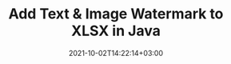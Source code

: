 ---
############################# Static ############################
layout: "autogen-gist"
date: 2021-10-02T14:22:14+03:00
draft: false
path: "total/java/watermark/xlsx/"
other_out_formats: "PDF DOC DOCX DOCM DOT DOTM DOTX RTF XLS XLSM XLSX XLT XLTM XLTX PPT PPTX PPTM PPS PPSX PPSM POT POTX POTM EML EMLX OFT MSG ODT BMP GIF JPEG JP2 PNG TIFF WEBP VSD VDX VSDM VSDX VSS VSSM VSSX VST VSTM VSTX VSX VTX JPG Word Excel Image Visio"
ad_headline: "Watermark XLSX File | Java"
ad_description: "Add, search, modify & remove watermarks from XLSX file in Java"

############################# Head ############################
head_title: "Watermark XLSX File in Java – Add, Edit, Search, Remove Watermark"
head_description: "Watermark a XLSX document in Java. Add, edit, search and delete text or image watermark from a XLSX, Word, Excel, PowerPoint, diagram or image file within Java and J2SE in your desktop, web or mobile applications."

############################# Header ############################
title: "Add Text & Image Watermark to XLSX in Java"
description: "Add an image or text watermark to a XLSX document viewer application, built on Java and J2SE platforms. Display the watermarked file in HTML, Image or PDF format inside the applications without using any additional software. Use a smart set of watermarks management and manipulation methods to add, edit, search and delete all popular watermark types from PDF, Microsoft Word documents, Excel spreadsheets, PowerPoint presentations, diagrams, email attachments and image file formats. The .NET watermark API also allows viewing the watermarked file as HTML, Image or a PDF file inside any Java based application."

############################# SubMenu ############################
submenu:
    enable: false

############################# Content ############################
content:
    enable: true
    block:
    - title_left: "How to Add Image Watermark to XLSX in Java"
      content_left: |
          [Conholdate.Total for Java](https://products.conholdate.com/total/java/) makes it easier for java programmers to add image watermarks to their XLSX document viewer applications by adding a few easy steps.

          -   Instantiate **FileInputStream** Object with input XLSX document
          -   Instantiate **Watermarker** object using the stream object created above
          -   Use watermark image path as constructor parameter of **ImageWatermark** class
          -   Set the watermark size and alignment
          -   Add watermark to the **watermarker** and create output file
          -   Set options to view document as HTML
          -   Instantiate **Viewer** with output document
          
      title_right: "APIs Download & Installation Instructions"
      content_right: |
          The below Java code example requires `GroupDocs.Watermark` & `GroupDocs.Viewer` namespaces to insert, modify, find and remove image watermarks from the supported file formats. You can add document viewer capabilities within your applications to display the watermarked document as an HTML file on different operating systems such as Windows, Linux (Ubuntu, OpenSUSE, CentOS and others) or macOS while using platforms such as Microsoft Windows and Azure.
          
          Get the respective files from [downloads](https://downloads.conholdate.com/total/java) or fetch the whole package from [Maven](https://repository.conholdate.com/webapp/#/artifacts/browse/tree/General/repo/com/conholdate/conholdate-total) to add 'Conholdate.Total` directly in your workspace. Explore other [Java APIs for Office documents](https://products.conholdate.com/total/java/) as offered by Conholdate.Total.
          
      gisthash: "9fa88c2b755cc9ff8944cd0c4005b889"
      gistfile: "insert-image-watermark-to-pdf.java"

    - title_left: "How to Add Text Watermark to XLSX in Java"
      content_left: |
          This Java code example demonstrates how to add text watermark to a XLSX document using a few simple lines of Java code. The watermark will be added to all the pages of the source document.

          -   Instantiate **Watermarker** with input XLSX document
          -   Initialize **TextWatermarker** with watermark text, font size and style
          -   Set watermark properties (alignment, color etc)
          -   Add watermark to the **watermarker** and generate output document
        
      title_right: "Add, Find, Edit & Delete Custom Watermarks"
      content_right: |
          Conholdate.Total for Java offers a unique set of features to add custom watermarks to supported images and document formats. Perform watermark search operation to find all possible types of watermarks that are already added to the source document by any third party tool or software. You can easily modify the text or image within the found watermarks and remove all or any particular watermark of your choice from the document.

          The supported watermark types include XObject, Artifact, Annotation, Shape, text, image, header and footer.
          
      gisthash: "ecd2c1b6a7134033ed8e79ef1ec3a327"
      gistfile: "insert-text-watermark-to-pdf.java"

############################# About Formats ############################
about_formats:
    enable: false
############################# More Formats ############################
more_formats:
    enable: true
    auto: false
    other_out_formats: PDF DOC DOCX DOCM DOT DOTM DOTX RTF XLS XLSM XLSX XLT XLTM XLTX PPT PPTX PPTM PPS PPSX PPSM POT POTX POTM EML EMLX OFT MSG ODT BMP GIF JPEG JP2 PNG TIFF WEBP VSD VDX VSDM VSDX VSS VSSM VSSX VST VSTM VSTX VSX VTX JPG Word Excel Image Visio
############################# Back to top ###############################
back_to_top:
  enable: true
---